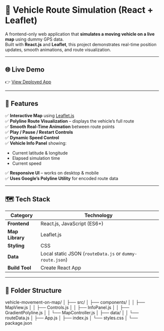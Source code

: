# 🚗 Vehicle Route Simulation (React + Leaflet)

A frontend-only web application that **simulates a moving vehicle on a live map** using dummy GPS data.  
Built with **React.js** and **Leaflet**, this project demonstrates real-time position updates, smooth animations, and route visualization.

---

## 🌐 Live Demo

👉 [View Deployed App](https://your-vercel-deployment-link.vercel.app)

---
## 🧩 Features

✅ **Interactive Map** using [Leaflet.js](https://leafletjs.com)  
✅ **Polyline Route Visualization** – displays the vehicle’s full route  
✅ **Smooth Real-Time Animation** between route points  
✅ **Play / Pause / Restart Controls**  
✅ **Dynamic Speed Control**  
✅ **Vehicle Info Panel** showing:
- Current latitude & longitude
- Elapsed simulation time
- Current speed  

✅ **Responsive UI** – works on desktop & mobile  
✅ **Uses Google’s Polyline Utility** for encoded route data  

---

## 🗺️ Tech Stack

| Category | Technology |
|-----------|-------------|
| **Frontend** | React.js, JavaScript (ES6+) |
| **Map Library** | Leaflet.js |
| **Styling** | CSS |
| **Data** | Local static JSON (`routeData.js` or `dummy-route.json`) |
| **Build Tool** | Create React App |

---

## 📂 Folder Structure

vehicle-movement-on-map/
│
├── src/
│ ├── components/
│ │ ├── MapView.js
│ │ ├── Controls.js
│ │ ├── InfoPanel.js
│ │ ├── GradientPolyline.js
│ │ └── MapController.js
│ ├── data/
│ │ └── routeData.js
│ ├── App.js
│ ├── index.js
│ └── styles.css
│
└── package.json
